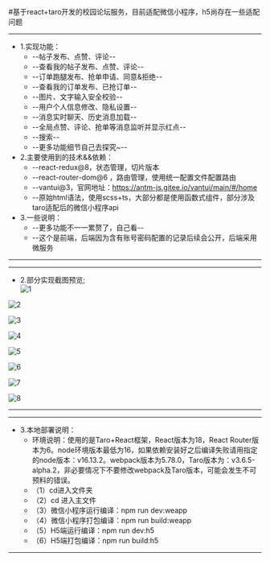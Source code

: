#基于react+taro开发的校园论坛服务，目前适配微信小程序，h5尚存在一些适配问题

-------------------------------------------------------------------------------------------------
 * 1.实现功能：
	+   --帖子发布、点赞、评论--
	+   --查看我的帖子发布、点赞、评论--
	+   --订单跑腿发布、抢单申请、同意&拒绝--
	+   --查看我的订单发布、已抢订单--
	+   --图片、文字输入安全校验--
	+   --用户个人信息修改、隐私设置--
	+   --消息实时聊天、历史消息加载--
	+   --全局点赞、评论、抢单等消息监听并显示红点--	
	+   --搜索--	
	+   --更多功能细节自己去探究~--	
 * 2.主要使用到的技术&&依赖：  
	+   --react-redux@8，状态管理，切片版本
	+   --react-router-dom@6 ，路由管理，使用统一配置文件配置路由
	+   --vantui@3，官网地址：https://antm-js.gitee.io/vantui/main/#/home
	+   --原始html语法，使用scss+ts，大部分都是使用函数式组件，部分涉及taro适配后的微信小程序api 
 * 3.一些说明：	
	+   --更多功能不一一累赘了，自己看--
	+   --这个是前端，后端因为含有账号密码配置的记录后续会公开，后端采用微服务	
-------------------------------------------------------------------------------------------------


-------------------------------------------------------------------------------------------------
 * 2.部分实现截图预览;  
![1](https://47image.oss-cn-heyuan.aliyuncs.com/github/TaroGyk/1.png)

![2](https://47image.oss-cn-heyuan.aliyuncs.com/github/TaroGyk/2.png)

![3](https://47image.oss-cn-heyuan.aliyuncs.com/github/TaroGyk/3.png)

![4](https://47image.oss-cn-heyuan.aliyuncs.com/github/TaroGyk/4.png)

![5](https://47image.oss-cn-heyuan.aliyuncs.com/github/TaroGyk/5.png)

![6](https://47image.oss-cn-heyuan.aliyuncs.com/github/TaroGyk/6.png)

![7](https://47image.oss-cn-heyuan.aliyuncs.com/github/TaroGyk/7.png)

![8](https://47image.oss-cn-heyuan.aliyuncs.com/github/TaroGyk/8.png)

-------------------------------------------------------------------------------------------------


-------------------------------------------------------------------------------------------------
 * 3.本地部署说明：  
	+	环境说明：使用的是Taro+React框架，React版本为18，React Router版本为6。node环境版本最低为16，如果依赖安装好之后编译失败请用指定的node版本：v16.13.2。webpack版本为5.78.0，Taro版本为：v3.6.5-alpha.2，非必要情况下不要修改webpack及Taro版本，可能会发生不可预料的错误。
	+	（1）cd进入文件夹
	+	（2）cd 进入主文件
	+	（3）微信小程序运行编译：npm run dev:weapp
	+	（4）微信小程序打包编译：npm run build:weapp
	+	（5）H5端运行编译：npm run dev:h5
	+	（6）H5端打包编译：npm run build:h5

-------------------------------------------------------------------------------------------------

